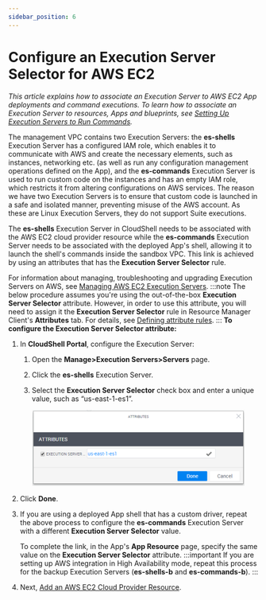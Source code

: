 ```yaml
---
sidebar_position: 6
---
```


# Configure an Execution Server Selector for AWS EC2

*This article explains how to associate an Execution Server to AWS EC2 App deployments and command executions. To learn how to associate an Execution Server to resources, Apps and blueprints, see [Setting Up Execution Servers to Run Commands](../../../../cloudshell-execution-server-configurations/setting-up-execution-servers-to-run-commands.md).*

The management VPC contains two Execution Servers: the **es-shells** Execution Server has a configured IAM role, which enables it to communicate with AWS and create the necessary elements, such as instances, networking etc. (as well as run any configuration management operations defined on the App), and the **es-commands** Execution Server is used to run custom code on the instances and has an empty IAM role, which restricts it from altering configurations on AWS services. The reason we have two Execution Servers is to ensure that custom code is launched in a safe and isolated manner, preventing misuse of the AWS account. As these are Linux Execution Servers, they do not support Suite executions.

The **es-shells** Execution Server in CloudShell needs to be associated with the AWS EC2 cloud provider resource while the **es-commands** Execution Server needs to be associated with the deployed App's shell, allowing it to launch the shell's commands inside the sandbox VPC. This link is achieved by using an attributes that has the **Execution Server Selector** rule.

For information about managing, troubleshooting and upgrading Execution Servers on AWS, see [Managing AWS EC2 Execution Servers](../managing-aws-ec2-execution-servers.md).
:::note
The below procedure assumes you're using the out-of-the-box **Execution Server Selector** attribute. However, in order to use this attribute, you will need to assign it the **Execution Server Selector** rule in Resource Manager Client's **Attributes** tab. For details, see [Defining attribute rules](../../../../setting-up-cloudshell/inventory-operations/resource-data-modeling-for-1st-gen-shells/attributes.md#defining-attribute-rules).
:::
**To configure the Execution Server Selector attribute:**

1. In **CloudShell Portal**, configure the Execution Server:
    
    1. Open the **Manage>Execution Servers>Servers** page.
    2. Click the **es-shells** Execution Server.
    3. Select the **Execution Server Selector** check box and enter a unique value, such as “us-east-1-es1”.
        
        ![](/Images/Admin-Guide/AWS-deployment-type/AWS-deployment-type-Installation_1_428x153.png)
        
2. Click **Done**.
3. If you are using a deployed App shell that has a custom driver, repeat the above process to configure the **es-commands** Execution Server with a different **Execution Server Selector** value.
    
    To complete the link, in the App's **App Resource** page, specify the same value on the **Execution Server Selector** attribute.
    :::important
    If you are setting up AWS integration in High Availability mode, repeat this process for the backup Execution Servers (**es-shells-b** and **es-commands-b**).
    :::
4. Next, [Add an AWS EC2 Cloud Provider Resource](./add-an-aws-ec2-cloud-provider-resource.md).
